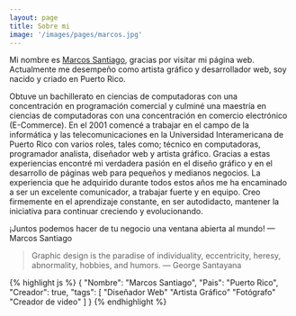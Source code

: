 ```yaml
---
layout: page
title: Sobre mi
image: '/images/pages/marcos.jpg'
---
```


Mi nombre es [Marcos Santiago](https://marcossantiago.com), gracias por visitar mi página web. Actualmente me desempeño como artista gráfico y desarrollador web, soy nacido y criado en Puerto Rico.

Obtuve un bachillerato en ciencias de computadoras con una concentración en programación comercial y culminé una maestría en ciencias de computadoras con una concentración en comercio electrónico (E-Commerce). En el 2001 comencé a trabajar en el campo de la informática y las telecomunicaciones en la Universidad Interamericana de Puerto Rico con varios roles, tales como; técnico en computadoras, programador analista, diseñador web y artista gráfico. Gracias a estas experiencias encontré mi verdadera pasión en el diseño gráfico y en el desarrollo de páginas web para pequeños y medianos negocios. La experiencia que he adquirido durante todos estos años me ha encaminado a ser un excelente comunicador, a trabajar fuerte y en equipo. Creo firmemente en el aprendizaje constante, en ser autodidacto, mantener la iniciativa para continuar creciendo y evolucionando.

¡Juntos podemos hacer de tu negocio una ventana abierta al mundo! — Marcos Santiago

> Graphic design is the paradise of individuality, eccentricity, heresy, abnormality, hobbies, and humors. — George Santayana

{% highlight js %}
{
  "Nombre": "Marcos Santiago",
  "Pais": "Puerto Rico",
  "Creador": true,
  "tags": [
   "Diseñador Web"
   "Artista Gráfico"
   "Fotógrafo"
   "Creador de video"
  ]
}
{% endhighlight %}
